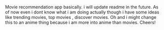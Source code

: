 Movie recommendation app basically. i will update readme in the future. As of now even i dont know what i am doing actually though i have some ideas like trending movies, top movies , discover movies.
Oh and i might change this to an anime thing because i am more into anime than movies.
Cheers!
